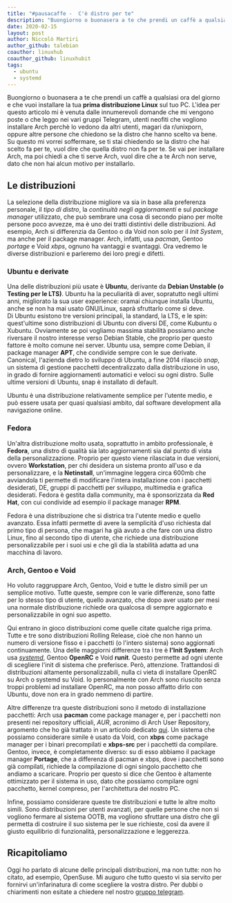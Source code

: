 ```yaml
---
title: "#pausacaffe -  C'è distro per te"
description: "Buongiorno o buonasera a te che prendi un caffè a qualsiasi ora del giorno e che vuoi installare la tua.."
date: 2020-02-15
layout: post
author: Niccolò Martiri
author_github: talebian
coauthor: linuxhub
coauthor_github: linuxhubit
tags:
  - ubuntu  
  - systemd
---
```

Buongiorno o buonasera a te che prendi un caffè a qualsiasi ora del giorno e che vuoi installare la tua **prima distribuzione Linux** sul tuo PC. L'idea per questo articolo mi è venuta dalle innumerevoli domande che mi vengono poste o che leggo nei vari gruppi Telegram, utenti neofiti che vogliono installare Arch perchè lo vedono da altri utenti, magari da r/unixporn, oppure altre persone che chiedono se la distro che hanno scelto va bene.<br>
Su questo mi vorrei soffermare, se ti stai chiedendo se la distro che hai scelto fa per te, vuol dire che quella distro non fa per te. Se vai per installare Arch, ma poi chiedi a che ti serve Arch, vuol dire che a te Arch non serve, dato che non hai alcun motivo per installarlo.

## Le distribuzioni

La selezione della distribuzione migliore va sia in base alla preferenza personale, il *tipo di distro*, la *continuità negli aggiornamenti* e sul *package manager* utilizzato, che può sembrare una cosa di secondo piano per molte persone poco avvezze, ma è uno dei tratti distintivi delle distribuzioni. Ad esempio, Arch si differenzia da Gentoo o da Void non solo per il *Init System*, ma anche per il package manager. Arch, infatti, usa *pacman*, Gentoo *portage* e Void *xbps*, ognuno ha vantaggi e svantaggi.
Ora vedremo le diverse distribuzioni e parleremo dei loro pregi e difetti.

### Ubuntu e derivate

Una delle distribuzioni più usate è **Ubuntu**, derivante da **Debian Unstable (o Testing per le LTS)**. Ubuntu ha la peculiarità di aver, sopratutto negli ultimi anni, migliorato la sua user experience: oramai chiunque installa Ubuntu, anche se non ha mai usato GNU/Linux, saprà sfruttarlo come si deve.<br>
Di Ubuntu esistono tre versioni principali, la standard, la LTS, e le spin: quest'ultime sono distribuzioni di Ubuntu con diversi DE, come Kubuntu o Xubuntu. Ovviamente se poi vogliamo massima stabilità possiamo anche riversare il nostro interesse verso Debian Stable, che proprio per questo fattore è molto comune nei server. Ubuntu usa, sempre come Debian, il package manager **APT**, che condivide sempre con le sue derivate.<br>
Canonical, l'azienda dietro lo sviluppo di Ubuntu, a fine 2014 rilasciò _snap_, un sistema di gestione pacchetti decentralizzato dalla distribuzione in uso, in grado di fornire aggiornamenti automatici e veloci su ogni distro. Sulle ultime versioni di Ubuntu, snap è installato di default.

Ubuntu è una distribuzione relativamente semplice per l'utente medio, e può essere usata per quasi qualsiasi ambito, dal software development alla navigazione online.

### Fedora

Un'altra distribuzione molto usata, soprattutto in ambito professionale, è **Fedora**, una distro di qualità sia lato aggiornamenti sia dal punto di vista della personalizzazione. Proprio per questo viene rilasciata in due versioni, ovvero **Workstation**, per chi desidera un sistema pronto all'uso e da personalizzare, e la **Netinstall**, un'immagine leggera circa 600mb che avviandola ti permette di modificare l'intera installazione con i pacchetti desiderati, DE, gruppi di pacchetti per sviluppo, multimedia e grafica desiderati. Fedora è gestita dalla community, ma è sponsorizzata da **Red Hat**, con cui condivide ad esempio il package manager **RPM**.

Fedora è una distribuzione che si districa tra l'utente medio e quello avanzato. Essa infatti permette di avere la semplicità d'uso richiesta dal primo tipo di persona, che magari ha già avuto a che fare con una distro Linux, fino al secondo tipo di utente, che richiede una distribuzione personalizzabile per i suoi usi e che gli dia la stabilità adatta ad una macchina di lavoro.

### Arch, Gentoo e Void

Ho voluto raggruppare Arch, Gentoo, Void e tutte le distro simili per un semplice motivo. Tutte queste, sempre con le varie differenze, sono fatte per lo stesso tipo di utente, quello avanzato, che dopo aver usato per mesi una normale distribuzione richiede ora qualcosa di sempre aggiornato e personalizzabile in ogni suo aspetto.<br>

Qui entrano in gioco distribuzioni come quelle citate qualche riga prima. Tutte e tre sono distribuzioni Rolling Release, cioè che non hanno un numero di versione fisso e i pacchetti (o l'intero sistema) sono aggiornati continuamente. Una delle maggiorni differenze tra i tre è **l'Init System**: Arch usa *<a href="https://linuxhub.it/articles/howto-introduzione-a-systemd">systemd</a>*, Gentoo **OpenRC** e Void **runit**. Questo permette ad ogni utente di scegliere l'init di sistema che preferisce. Però, attenzione. Trattandosi di distribuzioni altamente personalizzabili, nulla ci vieta di installare OpenRC su Arch o systemd su Void. Io personalmente con Arch sono riuscito senza troppi problemi ad installare OpenRC, ma non posso affatto dirlo con Ubuntu, dove non era in grado nemmeno di partire.<br>

Altre differenze tra queste distribuzioni sono il metodo di installazione pacchetti: Arch usa **pacman** come package manager e, per i pacchetti non presenti nei repository ufficiali, *AUR*, acronimo di Arch User Repository, argomento che ho già trattato in un articolo dedicato <a href="https://linuxhub.it/articles/howto-introduzione-alla-aur-e-aur-helper">qui</a>. Un sistema che possiamo considerare simile è usato da Void, con **xbps** come package manager per i binari precompilati e **xbps-src** per i pacchetti da compilare. Gentoo, invece, è completamente diverso: su di esso abbiamo il package manager **Portage**, che a differenza di pacman e xbps, dove i pacchetti sono già compilati, richiede la compilazione di ogni singolo pacchetto che andiamo a scaricare. Proprio per questo si dice che Gentoo è altamente ottimizzato per il sistema in uso, dato che possiamo compilare ogni pacchetto, kernel compreso, per l'architettura del nostro PC.

Infine, possiamo considerare queste tre distribuzioni e tutte le altre molto simili. Sono distribuzioni per utenti avanzati, per quelle persone che non si vogliono fermare al sistema OOTB, ma vogliono sfruttare una distro che gli permetta di costruire il suo sistema per le sue richieste, così da avere il giusto equilibrio di funzionalità, personalizzazione e leggerezza.

## Ricapitoliamo

Oggi ho parlato di alcune delle principali distribuzioni, ma non tutte: non ho citato, ad esempio, OpenSuse. Mi auguro che tutto questo vi sia servito per fornirvi un'infarinatura di come scegliere la vostra distro.
Per dubbi o chiarimenti non esitate a chiedere nel nostro <a href="https://t.me/linuxpeople">gruppo telegram</a>.